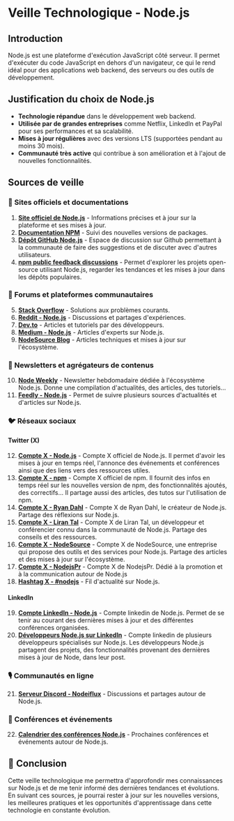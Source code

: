 # Veille Technologique - Node.js

## Introduction

Node.js est une plateforme d'exécution JavaScript côté serveur. Il permet d'exécuter du code JavaScript en dehors d'un navigateur, ce qui le rend idéal pour des applications web backend, des serveurs ou des outils de développement.

## Justification du choix de Node.js

- **Technologie répandue** dans le développement web backend.
- **Utilisée par de grandes entreprises** comme Netflix, LinkedIn et PayPal pour ses performances et sa scalabilité.
- **Mises à jour régulières** avec des versions LTS (supportées pendant au moins 30 mois).
- **Communauté très active** qui contribue à son amélioration et à l'ajout de nouvelles fonctionnalités.

## Sources de veille

### 📘 Sites officiels et documentations

1. **[Site officiel de Node.js](https://nodejs.org)** - Informations précises et à jour sur la plateforme et ses mises à jour.
2. **[Documentation NPM](https://docs.npmjs.com)** - Suivi des nouvelles versions de packages.
3. **[Dépôt GitHub Node.js](https://github.com/topics/node)** - Espace de discussion sur Github permettant à la communauté de faire des suggestions et de discuter avec d'autres utilisateurs.
4. **[npm public feedback discussions](https://github.com/npm/feedback)** - Permet d'explorer les projets open-source utilisant Node.js, regarder les tendances et les mises à jour dans les dépôts populaires.

### 💬 Forums et plateformes communautaires

5. **[Stack Overflow](https://stackoverflow.com/questions/tagged/node.js)** - Solutions aux problèmes courants.
6. **[Reddit - Node.js](https://www.reddit.com/r/node/)** - Discussions et partages d'expériences.
7. **[Dev.to](https://dev.to/t/node)** - Articles et tutoriels par des développeurs.
8. **[Medium - Node.js](https://medium.com/tag/node-js)** - Articles d'experts sur Node.js.
9. **[NodeSource Blog](https://nodesource.com/blog)** - Articles techniques et mises à jour sur l'écosystème.

### 📰 Newsletters et agrégateurs de contenus

10. **[Node Weekly](https://nodeweekly.com)** - Newsletter hebdomadaire dédiée à l'écosystème Node.js. Donne une compilation d'actualités, des articles, des tutoriels...
11. **[Feedly - Node.js](https://feedly.com/i/discover/sources/search/topic/nodejs)** - Permet de suivre plusieurs sources d'actualités et d'articles sur Node.js.

### 🐦 Réseaux sociaux

#### Twitter (X)

12. **[Compte X - Node.js](https://x.com/nodejs)** - Compte X officiel de Node.js. Il permet d'avoir les mises à jour en temps réel, l'annonce des événements et conférences ainsi que des liens vers des ressources utiles.
13. **[Compte X - npm](https://x.com/npmjs)** - Compte X officiel de npm. Il fournit des infos en temps réel sur les nouvelles version de npm, des fonctionnalités ajoutés, des correctifs... Il partage aussi des articles, des tutos sur l'utilisation de npm.
14. **[Compte X - Ryan Dahl](https://x.com/rough__sea)** - Compte X de Ryan Dahl, le créateur de Node.js. Partage des réflexions sur Node.js.
15. **[Compte X - Liran Tal](https://x.com/liran_tal)** - Compte X de Liran Tal, un développeur et conférencier connu dans la communauté de Node.js. Partage des conseils et des ressources.
16. **[Compte X - NodeSource](https://x.com/NodeSource)** - Compte X de NodeSource, une entreprise qui propose des outils et des services pour Node.js. Partage des articles et des mises à jour sur l'écosystème.
17. **[Compte X - NodejsPr](https://x.com/NodejsPr)** - Compte X de NodejsPr. Dédié à la promotion et à la communication autour de Node.js
18. **[Hashtag X - #nodejs](https://x.com/search?q=%23nodejs&src=typed_query)** - Fil d'actualité sur Node.js.

#### LinkedIn

19. **[Compte LinkedIn - Node.js](https://www.linkedin.com/company/node-js/)** - Compte linkedin de Node.js. Permet de se tenir au courant des dernières mises à jour et des différentes conférences organisées.
20. **[Développeurs Node.js sur LinkedIn](https://www.linkedin.com/search/results/people/?keywords=nodejs)** - Compte linkedin de plusieurs développeurs spécialisés sur Node.js. Les développeurs Node.js partagent des projets, des fonctionnalités provenant des dernières mises à jour de Node, dans leur post.

### 🎙️ Communautés en ligne

21. **[Serveur Discord - Nodeiflux](https://discord.com/invite/vUsrbjd)** - Discussions et partages autour de Node.js.

### 🎤 Conférences et événements

22. **[Calendrier des conférences Node.js](https://nodejs.org/fr/about/get-involved/events)** - Prochaines conférences et événements autour de Node.js.

## 📌 Conclusion

Cette veille technologique me permettra d'approfondir mes connaissances sur Node.js et de me tenir informé des dernières tendances et évolutions. En suivant ces sources, je pourrai rester à jour sur les nouvelles versions, les meilleures pratiques et les opportunités d'apprentissage dans cette technologie en constante évolution.

